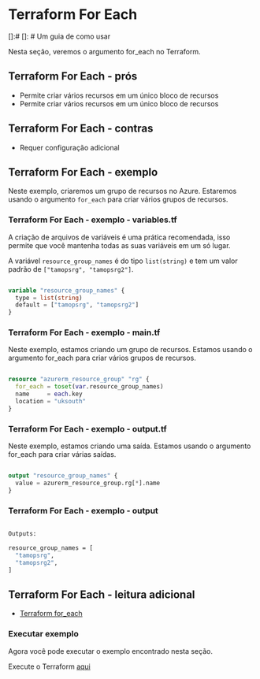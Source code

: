# Terraform For Each
[]:#
[]: # Um guia de como usar

Nesta seção, veremos o argumento for_each no Terraform.

## Terraform For Each - prós

- Permite criar vários recursos em um único bloco de recursos
- Permite criar vários recursos em um único bloco de recursos

## Terraform For Each - contras

- Requer configuração adicional

## Terraform For Each - exemplo

Neste exemplo, criaremos um grupo de recursos no Azure. Estaremos usando o argumento `for_each` para criar vários grupos de recursos.

### Terraform For Each - exemplo - variables.tf

A criação de arquivos de variáveis ​​é uma prática recomendada, isso permite que você mantenha todas as suas variáveis ​​em um só lugar.

A variável `resource_group_names` é do tipo `list(string)` e tem um valor padrão de `["tamopsrg", "tamopsrg2"]`.

```terraform

variable "resource_group_names" {
  type = list(string)
  default = ["tamopsrg", "tamopsrg2"]
}

```

### Terraform For Each - exemplo - main.tf

Neste exemplo, estamos criando um grupo de recursos. Estamos usando o argumento for_each para criar vários grupos de recursos.

```terraform

resource "azurerm_resource_group" "rg" {
  for_each = toset(var.resource_group_names)
  name     = each.key
  location = "uksouth"
}

```

### Terraform For Each - exemplo - output.tf

Neste exemplo, estamos criando uma saída. Estamos usando o argumento for_each para criar várias saídas.

```terraform

output "resource_group_names" {
  value = azurerm_resource_group.rg[*].name
}

```

### Terraform For Each - exemplo - output

```bash

Outputs:

resource_group_names = [
  "tamopsrg",
  "tamopsrg2",
]

```

## Terraform For Each - leitura adicional

- [Terraform for_each](https://www.terraform.io/docs/language/meta-arguments/for_each.html)

### Executar exemplo

Agora você pode executar o exemplo encontrado nesta seção.

Execute o Terraform [aqui](https://github.com/thiago88sp/terraform-treinamento/tree/master/4-terraform-advanced/2-for-each/terraform)
